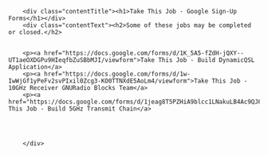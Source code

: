         <div class="contentTitle"><h1>Take This Job - Google Sign-Up Forms</h1></div>
        <div class="contentText"><h2>Some of these jobs may be completed or closed.</h2>
        
        
        <p><a href="https://docs.google.com/forms/d/1K_5A5-fZdH-jQXY--UT1aeOXDGPu9HIeqfbZuSBbMJI/viewform">Take This Job - Build DynamicQSL Application</a>
        <p><a href="https://docs.google.com/forms/d/1w-IwWjGf1yPeFv2svPIxil0Zcg3-KO0TTNXdE5AoLm4/viewform">Take This Job - 10GHz Receiver GNURadio Blocks Team</a>
        <p><a href="https://docs.google.com/forms/d/1jeag8T5PZHiA9blcc1LNakuLB4Ac9QJ6f_05Q3Bk3qE/viewform">Take This Job - Build 5GHz Transmit Chain</a>
        
        
        
        
        </div>
